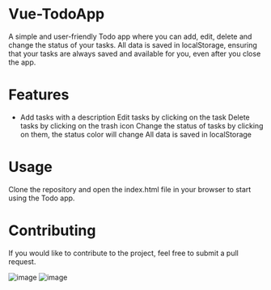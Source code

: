# Vue-TodoApp

A simple and user-friendly Todo app where you can add, edit, delete and change the status of your tasks. All data is saved in localStorage, ensuring that your tasks are always saved and available for you, even after you close the app.

# Features
* Add tasks with a description
Edit tasks by clicking on the task
Delete tasks by clicking on the trash icon
Change the status of tasks by clicking on them, the status color will change
All data is saved in localStorage
# Usage
Clone the repository and open the index.html file in your browser to start using the Todo app.

# Contributing
If you would like to contribute to the project, feel free to submit a pull request.

![image](https://user-images.githubusercontent.com/91125922/216806410-ccb1af1f-8fba-450b-a152-3256a70a0a5c.png)
![image](https://user-images.githubusercontent.com/91125922/216806426-314da52c-fd99-4ff3-a069-cd27acc85add.png)


